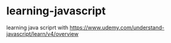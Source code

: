 # learning-javascript
learning  java scriprt with  https://www.udemy.com/understand-javascript/learn/v4/overview
